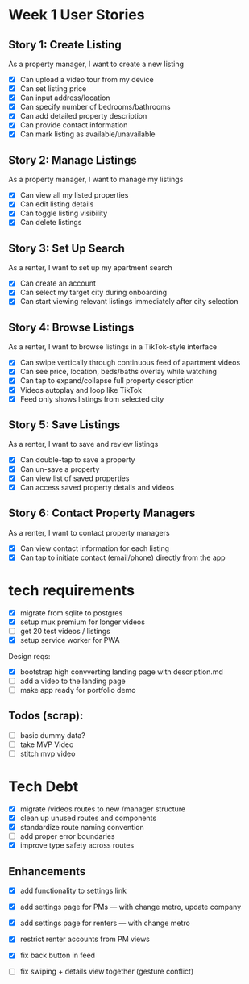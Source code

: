 # Week 1 User Stories

## Story 1: Create Listing
As a property manager, I want to create a new listing
-[x] Can upload a video tour from my device
-[x] Can set listing price
-[x] Can input address/location
-[x] Can specify number of bedrooms/bathrooms
-[x] Can add detailed property description
-[x] Can provide contact information
-[x] Can mark listing as available/unavailable

## Story 2: Manage Listings
As a property manager, I want to manage my listings
-[x] Can view all my listed properties
-[x] Can edit listing details
-[x] Can toggle listing visibility
-[x] Can delete listings

## Story 3: Set Up Search
As a renter, I want to set up my apartment search
-[x] Can create an account
-[x] Can select my target city during onboarding
-[x] Can start viewing relevant listings immediately after city selection

## Story 4: Browse Listings
As a renter, I want to browse listings in a TikTok-style interface
-[x] Can swipe vertically through continuous feed of apartment videos
-[x] Can see price, location, beds/baths overlay while watching
-[x] Can tap to expand/collapse full property description
-[x] Videos autoplay and loop like TikTok
-[x] Feed only shows listings from selected city

## Story 5: Save Listings
As a renter, I want to save and review listings
-[x] Can double-tap to save a property
-[x] Can un-save a property
-[x] Can view list of saved properties
-[x] Can access saved property details and videos

## Story 6: Contact Property Managers
As a renter, I want to contact property managers
-[x] Can view contact information for each listing
-[x] Can tap to initiate contact (email/phone) directly from the app

# tech requirements
-[x] migrate from sqlite to postgres
-[x] setup mux premium for longer videos
-[ ] get 20 test videos / listings
-[x] setup service worker for PWA

Design reqs:
-[x] bootstrap high convverting landing page with description.md
-[ ] add a video to the landing page
-[ ] make app ready for portfolio demo

## Todos (scrap):
- [ ] basic dummy data? 
- [ ] take MVP Video
- [ ] stitch mvp video

# Tech Debt
-[x] migrate /videos routes to new /manager structure
-[x] clean up unused routes and components
-[x] standardize route naming convention
-[ ] add proper error boundaries
-[x] improve type safety across routes

## Enhancements
-[x] add functionality to settings link
-[x] add settings page for PMs — with change metro, update company
-[x] add settings page for renters — with change metro
-[x] restrict renter accounts from PM views
-[x] fix back button in feed
-[ ] fix swiping + details view together (gesture conflict)

